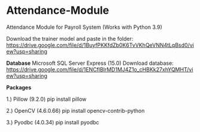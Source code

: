 # Attendance-Module
Attendance Module for Payroll System (Works with Python 3.9)

Download the trainer model and paste in the folder: https://drive.google.com/file/d/1BuyfPKKfdZb0K6TvVKhQeVNN4tLqBsd0/view?usp=sharing

**Database**
Microsoft SQL Server Express (15.0)
Download database: https://drive.google.com/file/d/1ENCflBlrMD1MJ4Z1o_cHBKk27xhYQMHT/view?usp=sharing

**Packages**

1.) Pillow (9.2.0)
pip install pillow

2.) OpenCV (4.6.0.66)
pip install opencv-contrib-python

3.) Pyodbc (4.0.34)
pip install pyodbc

